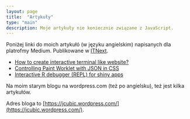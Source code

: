 ```yaml
---
layout: page
title:  "Artykuły"
type: "main"
description: Moje artykuły nie koniecznie związane z JavaScript.
---
```


Poniżej linki do moich artykułó (w języku angielskim) napisanych dla platrofmy Medium.
Publikowane w [ITNext](https://itnext.io/).

* [How to create interactive terminal like website?](https://itnext.io/how-to-create-interactive-terminal-like-website-888bb0972288?)
* [Controlling Paint Worklet with JSON in CSS](https://itnext.io/controlling-paint-worklet-with-json-in-css-298a7b10e41c)
* [Interactive R debugger (REPL) for shiny apps](https://itnext.io/interactive-r-debugger-repl-for-shiny-apps-87c769be4859)

Na moim starym blogu na wordpress.com (też po angielsku), też jest kilka artykułów.

Adres bloga to [https://jcubic.wordpress.com/](https://jcubic.wordpress.com/).
